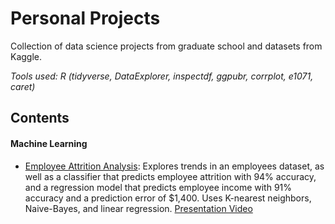 # Personal Projects
Collection of data science projects from graduate school and datasets from Kaggle.

*Tools used: R (tidyverse, DataExplorer, inspectdf, ggpubr, corrplot, e1071, caret)*

## Contents

#### Machine Learning
+ [Employee Attrition Analysis](https://github.com/duynlq/Personal-Projects/blob/main/employee_attrition_analysis/Attritrion-Analysis.pdf): Explores trends in an employees dataset, as well as a classifier that predicts employee attrition with 94% accuracy, and a regression model that predicts employee income with 91% accuracy and a prediction error of $1,400. Uses K-nearest neighbors, Naive-Bayes, and linear regression. [Presentation Video](https://youtu.be/uuPV2oC6M5s)
